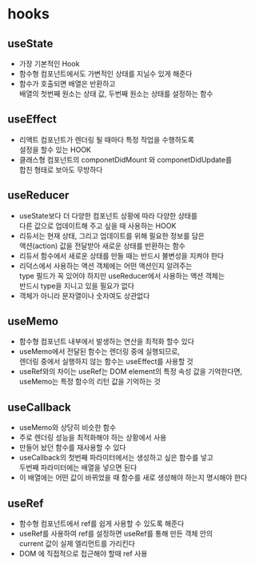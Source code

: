 # hooks

## useState

- 가장 기본적인 Hook
- 함수형 컴포넌트에서도 가변적인 상태를 지닐수 있게 해준다
- 함수가 호출되면 배열은 반환하고  
  배열의 첫번째 원소는 상태 값, 두번째 원소는 상태를 설정하는 함수

## useEffect

- 리액트 컴포넌트가 렌더링 될 때마다 특정 작업을 수행하도록  
  설정을 할수 있는 HOOK
- 클래스형 컴포넌트의 componetDidMount 와 componetDidUpdate를  
  합친 형태로 보아도 무방하다

## useReducer

- useState보다 더 다양한 컴포넌트 상황에 따라 다양한 상태를  
  다른 값으로 업데이트해 주고 싶을 때 사용하는 HOOK
- 리듀서는 현재 상태, 그리고 업데이트를 위해 필요한 정보를 담은  
  액션(action) 값을 전달받아 새로운 상태를 반환하는 함수
- 리듀서 함수에서 새로운 상태를 만들 때는 반드시 불변성을 지켜야 한다
- 리덕스에서 사용하는 액션 객체에는 어떤 액션인지 알려주는  
  type 필드가 꼭 있어야 하지만 useReducer에서 사용하는 액션 객체는  
  반드시 type을 지니고 있을 필요가 없다
- 객체가 아니라 문자열이나 숫자여도 상관없다

## useMemo

- 함수형 컴포넌트 내부에서 발생하는 연산을 최적화 할수 있다
- useMemo에서 전달된 함수는 렌더링 중에 실행되므로,  
  렌더링 중에서 실행하지 않는 함수는 useEffect를 사용할 것
- useRef와의 차이는 useRef는 DOM element의 특정 속성 값을 기억한다면,  
  useMemo는 특정 함수의 리턴 값을 기억하는 것

## useCallback

- useMemo와 상당히 비슷한 함수
- 주로 렌더링 성능을 최적화해야 하는 상황에서 사용
- 만들어 놨던 함수를 재사용할 수 있다
- useCallback의 첫번째 파라미터에서는 생성하고 싶은 함수를 넣고  
  두번째 파라미터에는 배열을 넣으면 된다
- 이 배열에는 어떤 값이 바뀌었을 때 함수를 새로 생성해야 하는지 명시해야 한다

## useRef

- 함수형 컴포넌트에서 ref를 쉽게 사용할 수 있도록 해준다
- useRef를 사용하여 ref를 설정하면 useRef를 통해 만든 객체 안의  
  current 값이 실제 엘리먼트를 가리킨다
- DOM 에 직접적으로 접근해야 할때 ref 사용

